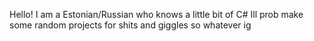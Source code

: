 Hello!
I am a Estonian/Russian who knows a little bit of C#
Ill prob make some random projects for shits and giggles so whatever ig
